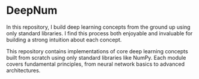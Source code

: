 # **DeepNum**
In this repository, I build deep learning concepts from the ground up using only standard libraries. I find this process both enjoyable and invaluable for building a strong intuition about each concept.

This repository contains implementations of core deep learning concepts built from scratch using only standard libraries like NumPy. Each module covers fundamental principles, from neural network basics to advanced architectures.
